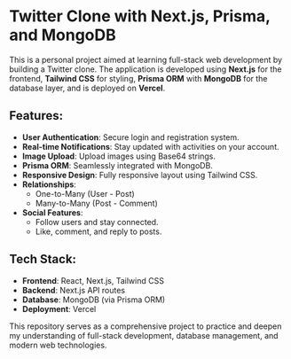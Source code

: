 # Twitter Clone with Next.js, Prisma, and MongoDB

This is a personal project aimed at learning full-stack web development by building a Twitter clone. The application is developed using **Next.js** for the frontend, **Tailwind CSS** for styling, **Prisma ORM** with **MongoDB** for the database layer, and is deployed on **Vercel**.

## Features:

- **User Authentication**: Secure login and registration system.
- **Real-time Notifications**: Stay updated with activities on your account.
- **Image Upload**: Upload images using Base64 strings.
- **Prisma ORM**: Seamlessly integrated with MongoDB.
- **Responsive Design**: Fully responsive layout using Tailwind CSS.
- **Relationships**: 
  - One-to-Many (User - Post)
  - Many-to-Many (Post - Comment)
- **Social Features**: 
  - Follow users and stay connected.
  - Like, comment, and reply to posts.

## Tech Stack:

- **Frontend**: React, Next.js, Tailwind CSS
- **Backend**: Next.js API routes
- **Database**: MongoDB (via Prisma ORM)
- **Deployment**: Vercel

This repository serves as a comprehensive project to practice and deepen my understanding of full-stack development, database management, and modern web technologies.
